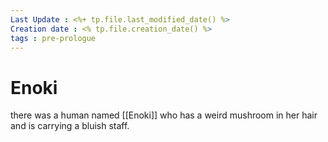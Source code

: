 ```yaml
---
Last Update : <%+ tp.file.last_modified_date() %>
Creation date : <% tp.file.creation_date() %>
tags : pre-prologue
---
```


# Enoki

there was a human named [[Enoki]] who has a weird mushroom in her hair and is carrying a bluish staff. 